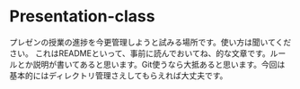 # Presentation-class
プレゼンの授業の進捗を今更管理しようと試みる場所です。使い方は聞いてください。
これはREADMEといって、事前に読んでおいてね、的な文章です。ルールとか説明が書いてあると思います。Git使うなら大抵あると思います。今回は基本的にはディレクトリ管理さえしてもらえれば大丈夫です。
